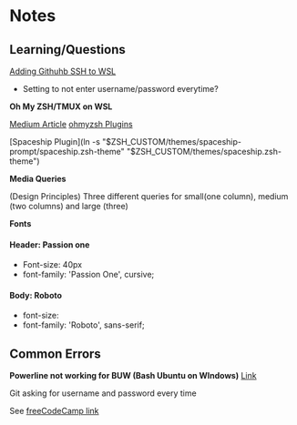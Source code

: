 # Notes

## Learning/Questions
[Adding Githuhb SSH to WSL](https://peteoshea.co.uk/setup-git-in-wsl/)
* Setting to not enter username/password everytime?


**Oh My ZSH/TMUX on WSL**

[Medium Article](https://medium.com/swlh/wsl-2-docker-edge-tech-preview-native-linux-containers-w-o-emulation-b41667e6dbef)
[ohmyzsh Plugins](https://github.com/ohmyzsh/ohmyzsh/wiki/Plugins)

[Spaceship Plugin](ln -s "$ZSH_CUSTOM/themes/spaceship-prompt/spaceship.zsh-theme" "$ZSH_CUSTOM/themes/spaceship.zsh-theme")


**Media Queries**

(Design Principles) Three different queries for small(one column), medium (two columns) and large (three)


**Fonts**
<link href="https://fonts.googleapis.com/css2?family=Passion+One&family=Roboto&display=swap" rel="stylesheet">

#### Header: Passion one
* Font-size: 40px
* font-family: 'Passion One', cursive;

#### Body: Roboto
* font-size: 
* font-family: 'Roboto', sans-serif;









## Common Errors


**Powerline not working for BUW (Bash Ubuntu on WIndows)**
[Link](https://devpro.media/install-powerline-windows/#)

Git asking for username and password every time

See [freeCodeCamp link](https://www.freecodecamp.org/news/how-to-fix-git-always-asking-for-user-credentials/)
